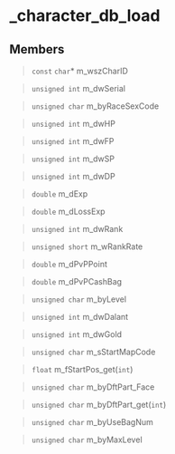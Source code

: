 # _character_db_load
 
## Members
 
> `const` `char`* m_wszCharID
 
> `unsigned int` m_dwSerial
 
> `unsigned char` m_byRaceSexCode
 
> `unsigned int` m_dwHP
 
> `unsigned int` m_dwFP
 
> `unsigned int` m_dwSP
 
> `unsigned int` m_dwDP
 
> `double` m_dExp
 
> `double` m_dLossExp
 
> `unsigned int` m_dwRank
 
> `unsigned short` m_wRankRate
 
> `double` m_dPvPPoint
 
> `double` m_dPvPCashBag
 
> `unsigned char` m_byLevel
 
> `unsigned int` m_dwDalant
 
> `unsigned int` m_dwGold
 
> `unsigned char` m_sStartMapCode
 
> `float` m_fStartPos_get(`int`)
 
> `unsigned char` m_byDftPart_Face
 
> `unsigned char` m_byDftPart_get(`int`)
 
> `unsigned char` m_byUseBagNum
 
> `unsigned char` m_byMaxLevel
 
